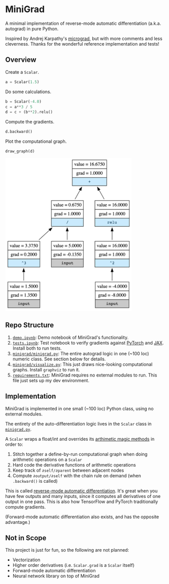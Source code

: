 # MiniGrad

A minimal implementation of reverse-mode automatic differentiation (a.k.a. autograd) in pure Python.

Inspired by Andrej Karpathy's [micrograd](https://github.com/karpathy/micrograd), but with more comments and less cleverness. Thanks for the wonderful reference implementation and tests!

## Overview

Create a `Scalar`.

```python
a = Scalar(1.5)
```

Do some calculations.

```python
b = Scalar(-4.0)
c = a**3 / 5
d = c + (b**2).relu()
```

Compute the gradients.

```python
d.backward()
```

Plot the computational graph.

```python
draw_graph(d)
```

<img src="graph.png" width="400px">

## Repo Structure

1. [`demo.ipynb`](demo.ipynb): Demo notebook of MiniGrad's functionality.
1. [`tests.ipynb`](tests.ipynb): Test notebook to verify gradients against [PyTorch](https://pytorch.org/) and [JAX](https://github.com/google/jax). Install both to run tests.
1. [`minigrad/minigrad.py`](minigrad/minigrad.py): The entire autograd logic in one (~100 loc) numeric class. See section below for details.
1. [`minigrad/visualize.py`](minigrad/visualize.py): This just draws nice-looking computational graphs. Install `graphviz` to run it.
1. [`requirements.txt`](requirements.txt): MiniGrad requires no external modules to run. This file just sets up my dev environment.

## Implementation

MiniGrad is implemented in one small (~100 loc) Python class, using no external modules. 

The entirety of the auto-differentiation logic lives in the `Scalar` class in [`minigrad.py`](minigrad/minigrad.py). 

A `Scalar` wraps a float/int and overrides its [arthimetic magic methods](https://docs.python.org/3/reference/datamodel.html#emulating-numeric-types) in order to:
1. Stitch together a define-by-run computational graph when doing arithmetic operations on a `Scalar`
1. Hard code the derivative functions of arithmetic operations
1. Keep track of `∂self/∂parent` between adjacent nodes
1. Compute `∂output/∂self` with the chain rule on demand (when `.backward()` is called)

This is called [reverse-mode automatic differentiation](https://en.wikipedia.org/wiki/Automatic_differentiation#Reverse_accumulation). It's great when you have few outputs and many inputs, since it computes all derivatives of one output in one pass. This is also how TensorFlow and PyTorch traditionally compute gradients.

(Forward-mode automatic differentiation also exists, and has the opposite advantage.)

## Not in Scope

This project is just for fun, so the following are not planned:

* Vectorization
* Higher order derivatives (i.e. `Scalar.grad` is a `Scalar` itself)
* Forward-mode automatic differentiation
* Neural network library on top of MiniGrad
